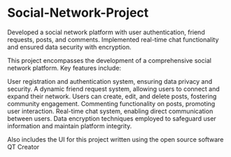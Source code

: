 # Social-Network-Project
Developed a social network platform with user authentication, friend requests, posts, and comments. Implemented real-time chat functionality and ensured data security with encryption.

This project encompasses the development of a comprehensive social network platform. Key features include:

User registration and authentication system, ensuring data privacy and security.
A dynamic friend request system, allowing users to connect and expand their network.
Users can create, edit, and delete posts, fostering community engagement.
Commenting functionality on posts, promoting user interaction.
Real-time chat system, enabling direct communication between users.
Data encryption techniques employed to safeguard user information and maintain platform integrity.

Also includes the UI for this project written using the open source software QT Creator
